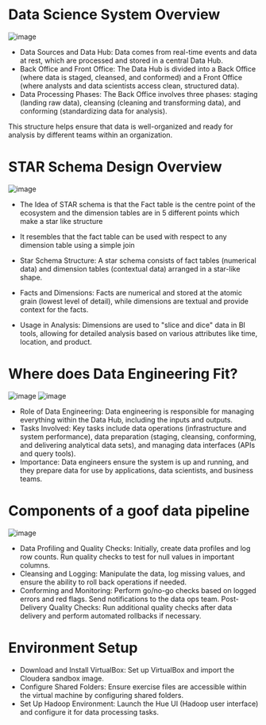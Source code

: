 # Data Science System Overview

![image](https://github.com/user-attachments/assets/2353a378-c408-4fbb-a2fd-0cf85f0f9557)

- Data Sources and Data Hub: Data comes from real-time events and data at rest, which are processed and stored in a central Data Hub.
- Back Office and Front Office: The Data Hub is divided into a Back Office (where data is staged, cleansed, and conformed) and a Front Office (where analysts and data scientists access clean, structured data).
- Data Processing Phases: The Back Office involves three phases: staging (landing raw data), cleansing (cleaning and transforming data), and conforming (standardizing data for analysis).

This structure helps ensure that data is well-organized and ready for analysis by different teams within an organization.

# STAR Schema Design Overview

![image](https://github.com/user-attachments/assets/b8983862-046d-499a-a8b6-6f394da172da)

- The Idea of STAR schema is that the Fact table is the centre point of the ecosystem and the dimension tables are in 5 different points which make a star like structure
- It resembles that the fact table can be used with respect to any dimension table using a simple join

- Star Schema Structure: A star schema consists of fact tables (numerical data) and dimension tables (contextual data) arranged in a star-like shape.
- Facts and Dimensions: Facts are numerical and stored at the atomic grain (lowest level of detail), while dimensions are textual and provide context for the facts.
- Usage in Analysis: Dimensions are used to "slice and dice" data in BI tools, allowing for detailed analysis based on various attributes like time, location, and product.

# Where does Data Engineering Fit?

![image](https://github.com/user-attachments/assets/9beee989-5f9d-4392-85c1-9f28c0baf8ed)
![image](https://github.com/user-attachments/assets/02811a11-9327-4c5c-9f51-f5d4e3785217)

- Role of Data Engineering: Data engineering is responsible for managing everything within the Data Hub, including the inputs and outputs.
- Tasks Involved: Key tasks include data operations (infrastructure and system performance), data preparation (staging, cleansing, conforming, and delivering analytical data sets), and managing data interfaces (APIs and query tools).
- Importance: Data engineers ensure the system is up and running, and they prepare data for use by applications, data scientists, and business teams.

# Components of a goof data pipeline

![image](https://github.com/user-attachments/assets/165b3d60-f5ec-4b03-b783-1adfa9e1f0d5)

- Data Profiling and Quality Checks: Initially, create data profiles and log row counts. Run quality checks to test for null values in important columns.
- Cleansing and Logging: Manipulate the data, log missing values, and ensure the ability to roll back operations if needed.
- Conforming and Monitoring: Perform go/no-go checks based on logged errors and red flags. Send notifications to the data ops team.
Post-Delivery Quality Checks: Run additional quality checks after data delivery and perform automated rollbacks if necessary.

# Environment Setup

- Download and Install VirtualBox: Set up VirtualBox and import the Cloudera sandbox image.
- Configure Shared Folders: Ensure exercise files are accessible within the virtual machine by configuring shared folders.
- Set Up Hadoop Environment: Launch the Hue UI (Hadoop user interface) and configure it for data processing tasks.
